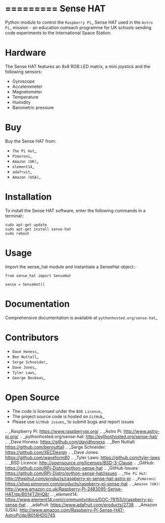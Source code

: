 =========
Sense HAT
=========

Python module to control the `Raspberry Pi`_ Sense HAT used in the `Astro Pi`_ mission - an education outreach programme for UK schools sending code experiments to the International Space Station.

Hardware
========

The Sense HAT features an 8x8 RGB LED matrix, a mini joystick and the following sensors:

* Gyroscope
* Accelerometer
* Magnetometer
* Temperature
* Humidity
* Barometric pressure

Buy
===

Buy the Sense HAT from:

* `The Pi Hut`_
* `Pimoroni`_
* `Amazon (UK)`_
* `element14`_
* `adafruit`_
* `Amazon (USA)`_


Installation
============

To install the Sense HAT software, enter the following commands in a terminal::

    sudo apt-get update
    sudo apt-get install sense-hat
    sudo reboot

Usage
=====

Import the sense_hat module and instantiate a SenseHat object::

    from sense_hat import SenseHat

    sense = SenseHat()

Documentation
=============

Comprehensive documentation is available at `pythonhosted.org/sense-hat`_

Contributors
============

* `Dave Honess`_
* `Ben Nuttall`_
* `Serge Schneider`_
* `Dave Jones`_
* `Tyler Laws`_
* `George Boukeas`_

Open Source
===========

* The code is licensed under the `BSD Licence`_
* The project source code is hosted on `GitHub`_
* Please use `GitHub issues`_ to submit bugs and report issues

.. _Raspberry Pi: https://www.raspberrypi.org/
.. _Astro Pi: http://www.astro-pi.org/
.. _pythonhosted.org/sense-hat: http://pythonhosted.org/sense-hat/
.. _Dave Honess: https://github.com/davidhoness
.. _Ben Nuttall: https://github.com/bennuttall
.. _Serge Schneider: https://github.com/XECDesign
.. _Dave Jones: https://github.com/waveform80
.. _Tyler Laws: https://github.com/tyler-laws
.. _BSD Licence: http://opensource.org/licenses/BSD-3-Clause
.. _GitHub: https://github.com/RPi-Distro/python-sense-hat
.. _GitHub Issues: https://github.com/RPi-Distro/python-sense-hat/issues
.. _`The Pi Hut`: http://thepihut.com/products/raspberry-pi-sense-hat-astro-pi
.. _`Pimoroni`: https://shop.pimoroni.com/products/raspberry-pi-sense-hat
.. _`Amazon (UK)`: http://www.amazon.co.uk/Raspberry-Pi-2483095-Sense-HAT/dp/B014T2IHQ8/
.. _element14: https://www.element14.com/community/docs/DOC-78155/l/raspberry-pi-sense-hat
.. _adafruit: https://www.adafruit.com/products/2738
.. _Amazon (USA): http://www.amazon.com/Raspberry-Pi-Sense-HAT-AstroPi/dp/B014HDG74S
